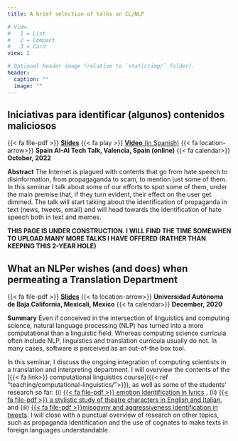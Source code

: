 ```yaml
---
title: A brief selection of talks on CL/NLP

# View.
#   1 = List
#   2 = Compact
#   3 = Card
view: 2

# Optional header image (relative to `static/img/` folder).
header:
  caption: ""
  image: ""
---
```


## Iniciativas para identificar (algunos) contenidos maliciosos


{{< fa file-pdf >}} 
[**Slides**](/pdf/barroncedeno_IaSpain22_malicious.pdf)
{{< fa play >}} 
[**Video** (in Spanish)](https://youtu.be/vnr4X3x0Xac)
{{< fa location-arrow>}} 
**Spain AI-AI Tech Talk, Valencia, Spain (online)**
{{< fa calendar>}} **October, 2022**

**Abstract**
The Internet is plagued with contents that go from hate speech to 
disinformation, from propagaganda to scam, to mention just some of them. In this 
seminar I talk about some of our efforts to spot some of them, under the main 
premise that, if they turn evident, their effect on the user get dimmed. The 
talk will start talking about the identification of propaganda in text (news, 
tweets, email) and will head towards the identification of hate speech both in 
text and memes. 

**THIS PAGE IS UNDER CONSTRUCTION. I WILL FIND THE TIME SOMEWHEN TO UPLOAD MANY 
MORE TALKS I HAVE OFFERED (RATHER THAN KEEPING THIS 2-YEAR HOLE)**


## What an NLPer wishes (and does) when permeating a Translation Department

{{< fa file-pdf >}} 
[**Slides**](/pdf/barroncedeno_uabc2020_NLPer_at_DIT.pdf)
{{< fa location-arrow>}} 
**Universidad Autónoma de Baja California, Mexicali, Mexico**
{{< fa calendar>}} **December, 2020**

**Summary**
Even if conceived in the intersection of linguistics and computing science,
natural language processing (NLP) has turned into a more computational than 
a linguistic field. Whereas computing science curricula often include NLP,
linguistics and translation curricula usually do not. In many cases, software 
is perceived as an out-of-the box tool.

In this seminar, I discuss the ongoing integration of computing scientists in a
translation and interpreting department. I will overview the contents of the
[{{< fa link>}} computational linguistics course]({{< ref "teaching/computational-linguistics/">}}), 
as well as some of the students' research so far: 
(i) [{{< fa file-pdf >}} emotion identification in lyrics](http://ceur-ws.org/Vol-2769/paper_58.pdf) ,
(ii) [{{< fa file-pdf >}} a stylistic study of theatre characters in English and Italian](https://github.com/albarron/academic-kickstart/raw/master/files/coli/projects2020/dit_coli2020_project_galletti.pdf), and 
(iii) [{{< fa file-pdf >}}misogyny and aggressiveness identification in tweets](http://ceur-ws.org/Vol-2765/paper117.pdf). 
I will close with a punctual overview of research on other topics, such as propaganda identification and the use of cognates to make texts in foreign languages understandable.
